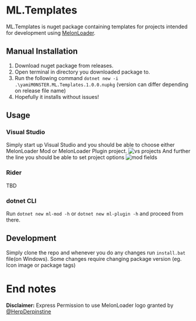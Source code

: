 # ML.Templates

ML.Templates is nuget package containing templates for projects intended for development using [MelonLoader](https://github.com/LavaGang/MelonLoader).

## Manual Installation

1. Download nuget package from releases.
2. Open terminal in directory you downloaded package to.
3. Run the following command `dotnet new -i .\yamiM0NSTER.ML.Templates.1.0.0.nupkg` (version can differ depending on release file name)
4. Hopefully it installs without issues!

## Usage

### Visual Studio

Simply start up Visual Studio and you should be able to choose either MelonLoader Mod or MelonLoader Plugin project.
![vs projects](https://i.imgur.com/yisGEEN.png)
And further the line you should be able to set project options
![mod fields](https://i.imgur.com/hJ85JD0.png)

### Rider

TBD

### dotnet CLI

Run `dotnet new ml-mod -h` or `dotnet new ml-plugin -h` and proceed from there.

## Development

Simply clone the repo and whenever you do any changes run `install.bat` file(on Windows). Some changes require changing package version (eg. Icon image or package tags)

# End notes

**Disclaimer:** Express Permission to use MelonLoader logo granted by [@HerpDerpinstine](https://github.com/HerpDerpinstine)

